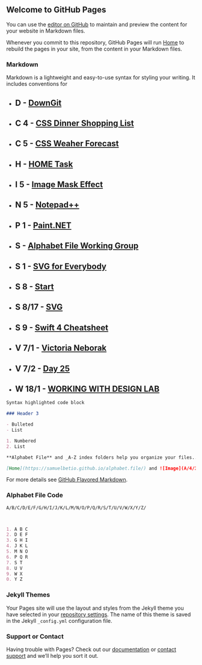 ## Welcome to GitHub Pages

You can use the [editor on GitHub](https://github.com/samuelbetio/alphabetfile/edit/master/README.md) to maintain and preview the content for your website in Markdown files.

Whenever you commit to this repository, GitHub Pages will run [Home](https://samuelbetio.github.io/alphabet.file/) to rebuild the pages in your site, from the content in your Markdown files.

### Markdown

Markdown is a lightweight and easy-to-use syntax for styling your writing. It includes conventions for

- ## **D** - [DownGit](A/B/C/D/)
- ## **C 4** - [CSS Dinner Shopping List](A/B/C/4/)
- ## **C 5** - [CSS Weaher Forecast](A/B/C/5/)
- ## **H** - [HOME Task](A/B/C/D/E/F/G/H/)
- ## **I 5** - [Image Mask Effect](A/B/C/D/E/F/G/H/I/5/)
- ## **N 5** - [Notepad++](A/B/C/D/E/F/G/H/I/J/K/L/M/N/5/npp.7.3.3.Installer.exe/)
- ## **P 1** - [Paint.NET](A/B/C/D/E/F/G/H/I/J/K/L/M/N/O/P/1/Samuel%20Betio™.exe/)
- ## **S** - [Alphabet File Working Group](A/B/C/D/E/F/G/H/I/J/K/L/M/N/O/P/Q/R/S/)
- ## **S 1** - [SVG for Everybody](A/B/C/D/E/F/G/H/I/J/K/L/M/N/O/P/Q/R/S/1/)
- ## **S 8** - [Start](A/B/C/D/E/F/G/H/I/J/K/L/M/N/O/P/Q/R/S/8/)
- ## **S 8/17** - [SVG](A/B/C/D/E/F/G/H/I/J/K/L/M/N/O/P/Q/R/S/8/17/)
- ## **S 9** - [Swift 4 Cheatsheet](A/B/C/D/E/F/G/H/I/J/K/L/M/N/O/P/Q/R/S/9/)
- ## **V 7/1** - [Victoria Neborak](A/B/C/D/E/F/G/H/I/J/K/L/M/N/O/P/Q/R/S/T/U/V/7/1/)
- ## **V 7/2** - [Day 25](A/B/C/D/E/F/G/H/I/J/K/L/M/N/O/P/Q/R/S/T/U/V/7/2/)
- ## **W 18/1** - [WORKING  WITH DESIGN LAB](A/B/C/D/E/F/G/H/I/J/K/L/M/N/O/P/Q/R/S/T/U/V/W/18/1/)
```markdown
Syntax highlighted code block

### Header 3

- Bulleted
- List

1. Numbered
2. List

**Alphabet File** and _A-Z index folders help you organize your files.._ and `8e50995` text

[Home](https://samuelbetio.github.io/alphabet.file/) and ![Image](A/4/3/AlphabetHearts.gif)
```

For more details see [GitHub Flavored Markdown](https://guides.github.com/features/mastering-markdown/).

### Alphabet File Code

```markdown
A/B/C/D/E/F/G/H/I/J/K/L/M/N/O/P/Q/R/S/T/U/V/W/X/Y/Z/



1. A B C
2. D E F
3. G H I
4. J K L
5. M N O
6. P Q R
7. S T
8. U V
9. W X
0. Y Z
```
### Jekyll Themes

Your Pages site will use the layout and styles from the Jekyll theme you have selected in your [repository settings](https://github.com/samuelbetio/alphabetfile/settings). The name of this theme is saved in the Jekyll `_config.yml` configuration file.

### Support or Contact

Having trouble with Pages? Check out our [documentation](https://help.github.com/categories/github-pages-basics/) or [contact support](https://github.com/contact) and we’ll help you sort it out.
